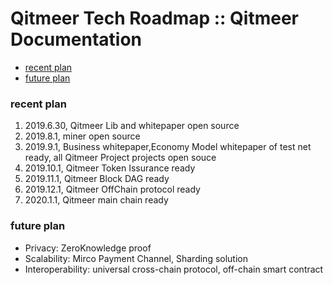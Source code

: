 # Qitmeer Tech Roadmap :: Qitmeer Documentation

* [recent plan](broken-reference)
* [future plan](broken-reference)

### recent plan <a href="#recent-plan" id="recent-plan"></a>

1. 2019.6.30, Qitmeer Lib and whitepaper open source
2. 2019.8.1, miner open source
3. 2019.9.1, Business whitepaper,Economy Model whitepaper of test net ready, all Qitmeer Project projects open souce
4. 2019.10.1, Qitmeer Token Issurance ready
5. 2019.11.1, Qitmeer Block DAG ready
6. 2019.12.1, Qitmeer OffChain protocol ready
7. 2020.1.1, Qitmeer main chain ready

### future plan <a href="#future-plan" id="future-plan"></a>

* Privacy: ZeroKnowledge proof
* Scalability: Mirco Payment Channel, Sharding solution
* Interoperability: universal cross-chain protocol, off-chain smart contract
